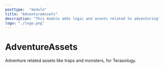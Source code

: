 ```yaml
---
posttype:  "module"  
title: "AdventureAssets"
description: "This module adds logic and assets related to adventuring"
logo: "./logo.png"
---
```

# AdventureAssets
Adventure related assets like traps and monsters, for Terasology.

